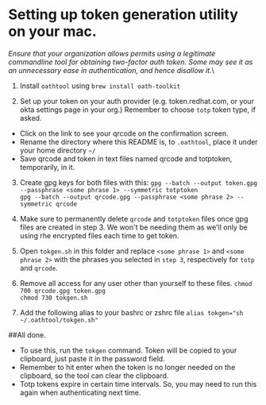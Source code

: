 # Setting up token generation utility on your mac.

_Ensure that your organization allows permits using a legitimate commandline tool for obtaining two-factor auth token. Some may see it as an unnecessary ease in authentication, and hence disallow it._\
1. Install `oathtool` using 
```brew install oath-toolkit```


2. Set up your token on your auth provider (e.g. token.redhat.com, or your okta settings page in your org.) Remember to choose `totp` token type, if asked.
- Click on the link to see your qrcode on the confirmation screen. 
- Rename the directory where this README is, to `.oathtool`, place it under your home directory `~/` 
- Save qrcode and token in text files named qrcode and totptoken, temporarily, in it.
3. Create gpg keys for both files with this: 
```gpg --batch --output token.gpg --passphrase <some phrase 1> --symmetric totptoken``` \
```gpg --batch --output qrcode.gpg --passphrase <some phrase 2> --symmetric qrcode```


4. Make sure to permanently delete `qrcode` and `totptoken` files once gpg files are created in step 3. We won't be needing them as we'll only be using rhe encrypted files each time to get token.  
 

5. Open `tokgen.sh` in this folder and replace `<some phrase 1>` and `<some phrase 2>` with the phrases you selected in `step 3`, respectively for `totp` and `qrcode`.


6. Remove all access for any user other than yourself to these files.
```chmod 700 qrcode.gpg token.gpg``` \
```chmod 730 tokgen.sh```


7. Add the following alias to your bashrc or zshrc file
  ```alias tokgen="sh ~/.oathtool/tokgen.sh"```

##All done.
- To use this, run the `tokgen` command. Token will be copied to your clipboard, just paste it in the password field. 
- Remember to hit enter when the token is no longer needed on the clipboard, so the tool can clear the clipboard. 
- Totp tokens expire in certain time intervals. So, you may need to run this again when authenticating next time. 
